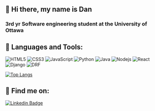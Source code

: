 ## 👋 Hi there, my name is **Dan**

###  3rd yr Software engineering student at the University of Ottawa



##  🧰 Languages and Tools:
![HTML5](https://img.shields.io/badge/-HTML5-E34F26?style=flat-square&logo=html5&logoColor=white)
![CSS3](https://img.shields.io/badge/-CSS3-1572B6?style=flat-square&logo=css3)
![JavaScript](https://img.shields.io/badge/-JavaScript-black?style=flat-square&logo=javascript)
![Python](https://img.shields.io/badge/-Python-black?style=flat-square&logo=Python)
![Java](https://img.shields.io/badge/-java-E34A86?style=flat-square&logo=java)
![Nodejs](https://img.shields.io/badge/-Nodejs-black?style=flat-square&logo=Node.js)
![React](https://img.shields.io/badge/-React-black?style=flat-square&logo=react)
![Django](https://img.shields.io/badge/Django-092E20?style=flat-square&logo=django&logoColor=white)
![DRF](https://img.shields.io/badge/DJANGO-REST-ff1709?style=flat-square&logo=django&logoColor=white&color=ff1709&labelColor=gray)

[![Top Langs](https://github-readme-stats.vercel.app/api/top-langs/?username=dan925&layout=compact&theme=dark)](https://github.com/dan925/github-readme-stats)

## 🔗 Find me on:
[![Linkedin Badge](https://img.shields.io/badge/LinkedIn-0077B5?style=for-the-badge&logo=linkedin&logoColor=white)](https://www.linkedin.com/in/dan-ngendahayo-6956b1193/)

